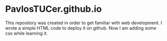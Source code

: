 # PavlosTUCer.github.io

This repository was created in order to get familiar with web development. 
I wrote a simple HTML code to deploy it on github.
Now I am adding some css while learning it.
